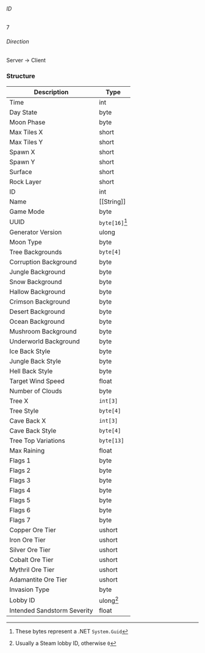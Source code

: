 ###### ID
7

###### Direction
Server -> Client

### Structure
| Description | Type |
|-------------|------|
| Time                        | int |
| Day State                   | byte |
| Moon Phase                  | byte |
| Max Tiles X                 | short |
| Max Tiles Y                 | short |
| Spawn X                     | short |
| Spawn Y                     | short |
| Surface                     | short |
| Rock Layer                  | short |
| ID                          | int |
| Name                        | [[String]] |
| Game Mode                   | byte |
| UUID                        | `byte[16]`[^1] |
| Generator Version           | ulong |
| Moon Type                   | byte |
| Tree Backgrounds            | `byte[4]` |
| Corruption Background       | byte |
| Jungle Background           | byte |
| Snow Background             | byte |
| Hallow Background           | byte |
| Crimson Background          | byte |
| Desert Background           | byte |
| Ocean Background            | byte |
| Mushroom Background         | byte |
| Underworld Background       | byte |
| Ice Back Style              | byte |
| Jungle Back Style           | byte |
| Hell Back Style             | byte |
| Target Wind Speed           | float |
| Number of Clouds            | byte |
| Tree X                      | `int[3]` |
| Tree Style                  | `byte[4]` |
| Cave Back X                 | `int[3]` |
| Cave Back Style             | `byte[4]` |
| Tree Top Variations         | `byte[13]` |
| Max Raining                 | float |
| Flags 1                     | byte |
| Flags 2                     | byte |
| Flags 3                     | byte |
| Flags 4                     | byte |
| Flags 5                     | byte |
| Flags 6                     | byte |
| Flags 7                     | byte |
| Copper Ore Tier             | ushort |
| Iron Ore Tier               | ushort |
| Silver Ore Tier             | ushort |
| Cobalt Ore Tier             | ushort |
| Mythril Ore Tier            | ushort |
| Adamantite Ore Tier         | ushort |
| Invasion Type               | byte |
| Lobby ID                    | ulong[^2] |
| Intended Sandstorm Severity | float |


[^1]: These bytes represent a .NET `System.Guid`
[^2]: Usually a Steam lobby ID, otherwise `0`